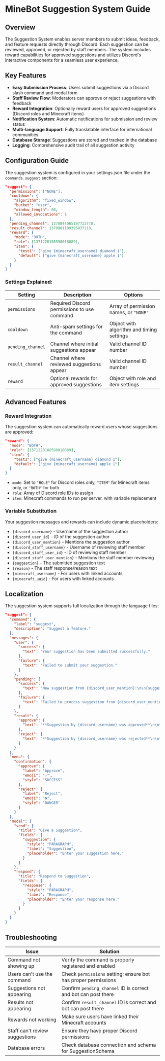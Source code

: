 # MineBot Suggestion System Guide

## Overview

The Suggestion System enables server members to submit ideas, feedback, and feature requests directly through Discord. Each suggestion can be reviewed, approved, or rejected by staff members. The system includes reward capabilities for approved suggestions and utilizes Discord's interactive components for a seamless user experience.

## Key Features

- **Easy Submission Process**: Users submit suggestions via a Discord slash command and modal form
- **Staff Review Flow**: Moderators can approve or reject suggestions with feedback
- **Reward Integration**: Optionally reward users for approved suggestions (Discord roles and Minecraft items)
- **Notification System**: Automatic notifications for submission and review status
- **Multi-language Support**: Fully translatable interface for international communities
- **Database Storage**: Suggestions are stored and tracked in the database
- **Logging**: Comprehensive audit trail of all suggestion activity

## Configuration Guide

The suggestion system is configured in your settings.json file under the `commands.suggest` section:

```json
"suggest": {
  "permissions": ["NONE"],
  "cooldown": {
    "algorithm": "fixed_window",
    "bucket": "user",
    "window_length": 60,
    "allowed_invocations": 1
  },
  "pending_channel": 1378844065197723778,
  "result_channel": 1370801109395837110,
  "reward": {
    "mode": "BOTH",
    "role": [1371228108598018089],
    "item": {
      "test1": ["give {minecraft_username} diamond 1"],
      "default": ["give {minecraft_username} apple 1"]
    }
  }
}
```

### Settings Explained:

| Setting           | Description                                 | Options                                   |
| ----------------- | ------------------------------------------- | ----------------------------------------- |
| `permissions`     | Required Discord permissions to use command | Array of permission names, or `"NONE"`    |
| `cooldown`        | Anti-spam settings for the command          | Object with algorithm and timing settings |
| `pending_channel` | Channel where initial suggestions appear    | Valid channel ID number                   |
| `result_channel`  | Channel where reviewed suggestions appear   | Valid channel ID number                   |
| `reward`          | Optional rewards for approved suggestions   | Object with role and item settings        |

## Advanced Features

### Reward Integration

The suggestion system can automatically reward users whose suggestions are approved:

```json
"reward": {
  "mode": "BOTH",
  "role": [1371228108598018089],
  "item": {
    "test1": ["give {minecraft_username} diamond 1"],
    "default": ["give {minecraft_username} apple 1"]
  }
}
```

- `mode`: Set to `"ROLE"` for Discord roles only, `"ITEM"` for Minecraft items only, or `"BOTH"` for both
- `role`: Array of Discord role IDs to assign
- `item`: Minecraft commands to run per server, with variable replacement

### Variable Substitution

Your suggestion messages and rewards can include dynamic placeholders:

- `{discord_username}` - Username of the suggestion author
- `{discord_user_id}` - ID of the suggestion author
- `{discord_user_mention}` - Mentions the suggestion author
- `{discord_staff_username}` - Username of reviewing staff member
- `{discord_staff_user_id}` - ID of reviewing staff member
- `{discord_staff_user_mention}` - Mentions the staff member reviewing
- `{suggestion}` - The submitted suggestion text
- `{reason}` - The staff response/reason text
- `{minecraft_username}` - For users with linked accounts
- `{minecraft_uuid}` - For users with linked accounts

## Localization

The suggestion system supports full localization through the language files:

```json
"suggest": {
  "command": {
    "label": "suggest",
    "description": "Suggest a feature."
  },
  "messages": {
    "user": {
      "success": {
        "text": "Your suggestion has been submitted successfully."
      },
      "failure": {
        "text": "Failed to submit your suggestion."
      }
    },
    "pending": {
      "success": {
        "text": "New suggestion from {discord_user_mention}:\n\n{suggestion}"
      },
      "failure": {
        "text": "Failed to process suggestion from {discord_user_mention}."
      }
    },
    "result": {
      "approve": {
        "text": "**Suggestion by {discord_username} was approved**\n\n**Suggestion:**\n{suggestion}\n\n**Response from {discord_staff_username}:**\n{reason}"
      },
      "reject": {
        "text": "**Suggestion by {discord_username} was rejected**\n\n**Suggestion:**\n{suggestion}\n\n**Response from {discord_staff_username}:**\n{reason}"
      }
    }
  },
  "menu": {
    "confirmation": {
      "approve": {
        "label": "Approve",
        "emoji": "✅",
        "style": "SUCCESS"
      },
      "reject": {
        "label": "Reject",
        "emoji": "❌",
        "style": "DANGER"
      }
    }
  },
  "modal": {
    "send": {
      "title": "Give a Suggestion",
      "fields": {
        "suggestion": {
          "style": "PARAGRAPH",
          "label": "Suggestion",
          "placeholder": "Enter your suggestion here."
        }
      }
    },
    "respond": {
      "title": "Respond to Suggestion",
      "fields": {
        "response": {
          "style": "PARAGRAPH",
          "label": "Response",
          "placeholder": "Enter your response here."
        }
      }
    }
  }
}
```

## Troubleshooting

| Issue                          | Solution                                                       |
| ------------------------------ | -------------------------------------------------------------- |
| Command not showing up         | Verify the command is properly registered and enabled          |
| Users can't use the command    | Check `permissions` setting; ensure bot has proper permissions |
| Suggestions not appearing      | Confirm `pending_channel` ID is correct and bot can post there |
| Results not appearing          | Confirm `result_channel` ID is correct and bot can post there  |
| Rewards not working            | Make sure users have linked their Minecraft accounts           |
| Staff can't review suggestions | Ensure they have proper Discord permissions                    |
| Database errors                | Check database connection and schema for SuggestionSchema      |
